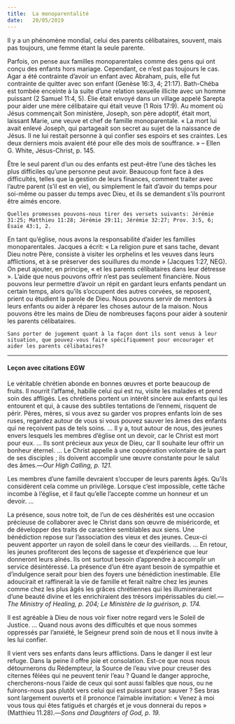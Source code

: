 ```yaml
---
title:  La monoparentalité
date:   20/05/2019
---
```


Il y a un phénomène mondial, celui des parents célibataires, souvent, mais pas toujours, une femme étant la seule parente.

Parfois, on pense aux familles monoparentales comme des gens qui ont conçu des enfants hors mariage. Cependant, ce n’est pas toujours le cas. Agar a été contrainte d’avoir un enfant avec Abraham, puis, elle fut contrainte de quitter avec son enfant (Genèse 16:3, 4; 21:17). Bath-Chéba est tombée enceinte à la suite d’une relation sexuelle illicite avec un homme puissant (2 Samuel 11:4, 5). Élie était envoyé dans un village appelé Sarepta pour aider une mère célibataire qui était veuve (1 Rois 17:9). Au moment où Jésus commençait Son ministère, Joseph, son père adoptif, était mort, laissant Marie, une veuve et chef de famille monoparentale. « La mort lui avait enlevé Joseph, qui partageait son secret au sujet de la naissance de Jésus. Il ne lui restait personne à qui confier ses espoirs et ses craintes. Les deux derniers mois avaient été pour elle des mois de souffrance. » – Ellen G. White, Jésus-Christ, p. 145.

Être le seul parent d’un ou des enfants est peut-être l’une des tâches les plus difficiles qu’une personne peut avoir. Beaucoup font face à des difficultés, telles que la gestion de leurs finances, comment traiter avec l’autre parent (s’il est en vie), ou simplement le fait d’avoir du temps pour soi-même ou passer du temps avec Dieu, et ils se demandent s’ils pourront être aimés encore.

`Quelles promesses pouvons-nous tirer des versets suivants: Jérémie 31:25; Matthieu 11:28; Jérémie 29:11; Jérémie 32:27; Prov. 3:5, 6; Ésaïe 43:1, 2.`

En tant qu’église, nous avons la responsabilité d’aider les familles monoparentales. Jacques a écrit: « La religion pure et sans tache, devant Dieu notre Père, consiste à visiter les orphelins et les veuves dans leurs afflictions, et à se préserver des souillures du monde » (Jacques 1:27, NEG). On peut ajouter, en principe, « et les parents célibataires dans leur détresse ». L’aide que nous pouvons offrir n’est pas seulement financière. Nous pouvons leur permettre d’avoir un répit en gardant leurs enfants pendant un certain temps, alors qu’ils s’occupent des autres corvées, se reposent, prient ou étudient la parole de Dieu. Nous pouvons servir de mentors à leurs enfants ou aider à réparer les choses autour de la maison. Nous pouvons être les mains de Dieu de nombreuses façons pour aider à soutenir les parents célibataires.

`Sans porter de jugement quant à la façon dont ils sont venus à leur situation, que pouvez-vous faire spécifiquement pour encourager et aider les parents célibataires?`

---

#### Leçon avec citations EGW

Le véritable chrétien abonde en bonnes œuvres et porte beaucoup de fruits. Il nourrit l’affamé, habille celui qui est nu, visite les malades et prend soin des affligés. Les chrétiens portent un intérêt sincère aux enfants qui les entourent et qui, à cause des subtiles tentations de l’ennemi, risquent de périr. Pères, mères, si vous avez su garder vos propres enfants loin de ses ruses, regardez autour de vous si vous pouvez sauver les âmes des enfants qui ne reçoivent pas de tels soins. … Il y a, tout autour de nous, des jeunes envers lesquels les membres d’église ont un devoir, car le Christ est mort pour eux. … Ils sont précieux aux yeux de Dieu, car Il souhaite leur offrir un bonheur éternel. … Le Christ appelle à une coopération volontaire de la part de ses disciples ; ils doivent accomplir une œuvre constante  pour le salut des âmes.—_Our High Calling, p. 121._

Les membres d’une famille devraient s’occuper de leurs parents âgés. Qu’ils considèrent cela comme un privilège. Lorsque c’est impossible, cette tâche incombe à l’église, et il faut qu’elle l’accepte comme un honneur et un devoir. …

La présence, sous notre toit, de l’un de ces déshérités est une occasion précieuse de collaborer avec le Christ dans son œuvre de miséricorde, et de développer des traits de caractère semblables aux siens. Une bénédiction repose sur l’association des vieux et des jeunes. Ceux-ci peuvent apporter un rayon de soleil dans le cœur des vieillards. … En retour, les jeunes profiteront des leçons de sagesse et d’expérience que leur donneront leurs aînés. Ils ont surtout besoin d’apprendre à accomplir un service désintéressé. La présence d’un être ayant besoin de sympathie et d’indulgence serait pour bien des foyers une bénédiction inestimable. Elle adoucirait et raffinerait la vie de famille et ferait naître chez les jeunes comme chez les plus âgés les grâces chrétiennes qui les illumineraient d’une beauté divine et les enrichiraient des trésors impérissables du ciel.—_The Ministry of Healing, p. 204; Le Ministère de la guérison, p. 174._

Il est agréable à Dieu de nous voir fixer notre regard vers le Soleil de Justice. … Quand nous avons des difficultés et que nous sommes oppressés par l’anxiété, le Seigneur  prend soin de nous  et Il nous invite à les lui confier. 

Il vient vers ses enfants dans leurs afflictions. Dans le danger il est leur refuge. Dans la peine il offre joie et consolation. Est-ce que nous nous détournerons du Rédempteur, la Source de l’eau vive pour creuser des citernes fêlées qui ne peuvent tenir l’eau ? Quand le danger approche, chercherons-nous l’aide de ceux qui sont aussi faibles que nous, ou ne fuirons-nous pas plutôt vers celui qui est puissant pour sauver ? Ses bras sont largement ouverts et il prononce l’aimable invitation: « Venez à moi vous tous qui êtes fatigués et chargés et je vous donnerai du repos » (Matthieu 11.28).—_Sons and Daughters of God, p. 19._
